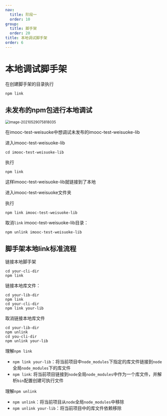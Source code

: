 ```yaml
---
nav:
  title: 阶段一
  order: 10
group:
  title: 脚手架
  order: 20
title: 本地调试脚手架
order: 6
---
```


# 本地调试脚手架

在创建脚手架的目录执行

```shell
npm link
```

## 未发布的npm包进行本地调试

<img src="/Users/wuxiao/Library/Application Support/typora-user-images/image-20210529075818035.png" alt="image-20210529075818035" style="zoom:80%;" />

在imooc-test-weisuoke中想调试未发布的imooc-test-weisuoke-lib

进入imooc-test-weisuoke-lib

```shell
cd imooc-test-weisuoke-lib
```

执行

```shell
npm link
```

这样imooc-test-weisuoke-lib就链接到了本地

进入imooc-test-weisuoke文件夹

执行

```shell
npm link imooc-test-weisuoke-lib
```

取消`link` imooc-test-weisuoke-lib目录：

```shell
npm unlink imooc-test-weisuoke-lib
```

## 脚手架本地link标准流程

链接本地脚手架

```shell
cd your-cli-dir
npm link
```

链接本地库文件：

```shell
cd your-lib-dir
npm link
cd your-cli-dir
npm link your-lib
```

取消链接本地库文件

```shell
cd your-lib-dir
npm unlink
cd you-cli-dir
npm unlink your-lib
```

理解`npm link`

- `npm link your-lib`：将当前项目中`node_modules`下指定的库文件链接到`node`全局`node_modules`下的库文件
- `npm link`: 将当前项目链接到`node`全局`node_modules`中作为一个库文件，并解析`bin`配置创建可执行文件

理解`npm unlink`

- `npm unlink`：将当前项目从`node`全局`node_modules`中移除
- `npm unlink your-lib`：将当前项目中的库文件依赖移除